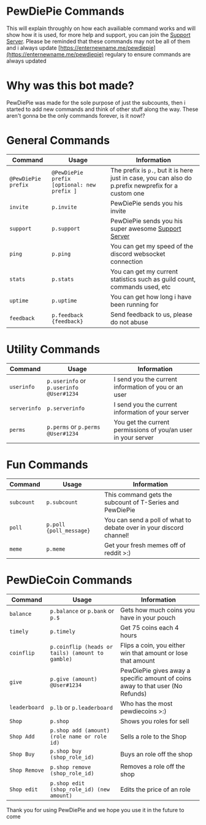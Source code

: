 

# PewDiePie Commands

This will explain throughly on how each availiable command works and will show how it is used, for more help and support, you can 
join the [Support Server](https://discord.gg/vtJJmWQ). Please be reminded that these commands may not be all of them and i always update [https://enternewname.me/pewdiepie](https://enternewname.me/pewdiepie) regulary to ensure commands are always updated

# Why was this bot made?

PewDiePie was made for the sole purpose of just the subcounts, then i started to add new commands and think of other stuff along the way. These aren't gonna be the only commands forever, is it now!?

# General Commands


| Command             | Usage                                       | Information                                                                                          |
| ------------------- | ------------------------------------------- | ---------------------------------------------------------------------------------------------------- |
| `@PewDiePie prefix` | `@PewDiePie prefix [optional: new prefix ]` | The prefix is `p.`, but it is here just in case, you can also do p.prefix newprefix for a custom one |
| `invite`            | `p.invite`                                  | PewDiePie sends you his invite                                                                       |
| `support`           | `p.support`                                 | PewDiePie sends you his super awesome [Support Server](https://discord.gg/vtJJmWQ)                   |
| `ping`              | `p.ping`                                    | You can get my speed of the discord websocket connection                                             |
| `stats`             | `p.stats`                                   | You can get my current statistics such as guild count, commands used, etc                            |
| `uptime`            | `p.uptime`                                  | You can get how long i have been running for                                                         |
| `feedback`          | `p.feedback {feedback}`                     | Send feedback to us, please do not abuse                                                             |
 
# Utility Commands 

| Command      | Usage                                   | Information                                                   |
| ------------ | --------------------------------------- | ------------------------------------------------------------- |
| `userinfo`   | `p.userinfo` or `p.userinfo @User#1234` | I send you the current information of you or an user          |
| `serverinfo` | `p.serverinfo`                          | I send you the current information of your server             |
| `perms`      | `p.perms` or `p.perms @User#1234`       | You get the current permissions of you/an user in your server |


# Fun Commands

| Command    | Usage                   | Information                                                         |
| ---------- | ----------------------- | ------------------------------------------------------------------- |
| `subcount` | `p.subcount`            | This command gets the subcount of T-Series and PewDiePie            |
| `poll`     | `p.poll {poll_message}` | You can send a poll of what to debate over in your discord channel! |
| `meme`     | `p.meme`                | Get your fresh memes off of reddit >:)                              |

# PewDieCoin Commands

| Command       | Usage                                            | Information                                                                    |
| ------------- | ------------------------------------------------ | ------------------------------------------------------------------------------ |
| `balance`     | `p.balance` or `p.bank` or `p.$`                 | Gets how much coins you have in your pouch                                     |
| `timely`      | `p.timely`                                       | Get 75 coins each 4 hours                                                      |
| `coinflip`    | `p.coinflip (heads or tails) (amount to gamble)` | Flips a coin, you either win that amount or lose that amount                   |
| `give`        | `p.give (amount) @User#1234`                     | PewDiePie gives away a specific amount of coins away to that user (No Refunds) |
| `leaderboard` | `p.lb` or `p.leaderboard`                        | Who has the most pewdiecoins >:)                                               |
| `Shop`        | `p.shop`                                         | Shows you roles for sell                                                       |
| `Shop Add`    | `p.shop add (amount) (role name or role id)`     | Sells a role to the Shop                                                       |
| `Shop Buy`    | `p.shop buy (shop_role_id)`                      | Buys an role off the shop                                                      |
| `Shop Remove` | `p.shop remove (shop_role_id)`                   | Removes a role off the shop                                                    |
| `Shop edit`   | `p.shop edit (shop_role_id) (new amount)`        | Edits the price of an role                                                     |

Thank you for using PewDiePie and we hope you use it in the future to come
